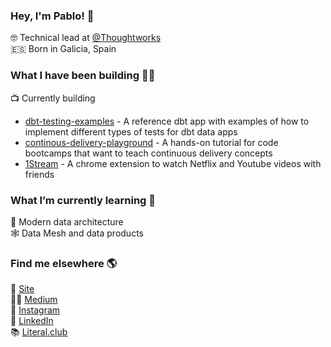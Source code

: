 <!--
**portovep/portovep** is a ✨ _special_ ✨ repository because its `README.md` (this file) appears on your GitHub profile.

Here are some ideas to get you started:

- 🔭 I’m currently working on ...
- 🌱 I’m currently learning ...
- 👯 I’m looking to collaborate on ...
- 🤔 I’m looking for help with ...
- 💬 Ask me about ...
- 📫 How to reach me: ...
- 😄 Pronouns: ...
- ⚡ Fun fact: ...
-->

### Hey, I'm Pablo! 👋

🤓 Technical lead at [@Thoughtworks](https://thoughtworks.com) <br>
🇪🇸 Born in Galicia, Spain

### What I have been building 👨‍💻

📺 Currently building 
- [dbt-testing-examples](https://github.com/portovep/dbt-testing-examples) - A reference dbt app with examples of how to implement different types of tests for dbt data apps
- [continous-delivery-playground](https://github.com/portovep/continuous-delivery-playground) - A hands-on tutorial for code bootcamps that want to teach continuous delivery concepts
- [1Stream](https://github.com/portovep/1stream) - A chrome extension to watch Netflix and Youtube videos with friends <br>



### What I’m currently learning 🌱

💾 Modern data architecture <br>
🕸️ Data Mesh and data products


### Find me elsewhere 🌎

🚀 [Site](https://pabloporto.me) <br>
✍🏻 [Medium](https://medium.com/@pablo.porto) <br>
📸 [Instagram](https://instagram.com/porto.vga) <br>
💼 [LinkedIn](https://www.linkedin.com/in/pabloportoveloso/) <br>
📚 [Literal.club](https://literal.club/pabloreads) <br>
